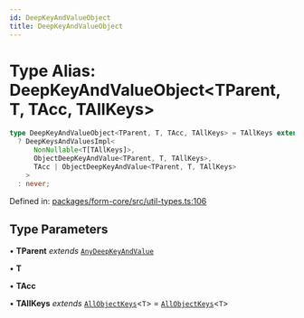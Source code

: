 ```yaml
---
id: DeepKeyAndValueObject
title: DeepKeyAndValueObject
---
```


<!-- DO NOT EDIT: this page is autogenerated from the type comments -->

# Type Alias: DeepKeyAndValueObject\<TParent, T, TAcc, TAllKeys\>

```ts
type DeepKeyAndValueObject<TParent, T, TAcc, TAllKeys> = TAllKeys extends any
  ? DeepKeysAndValuesImpl<
      NonNullable<T[TAllKeys]>,
      ObjectDeepKeyAndValue<TParent, T, TAllKeys>,
      TAcc | ObjectDeepKeyAndValue<TParent, T, TAllKeys>
    >
  : never;
```

Defined in: [packages/form-core/src/util-types.ts:106](https://github.com/TanStack/form/blob/main/packages/form-core/src/util-types.ts#L106)

## Type Parameters

• **TParent** _extends_ [`AnyDeepKeyAndValue`](../../interfaces/anydeepkeyandvalue.md)

• **T**

• **TAcc**

• **TAllKeys** _extends_ [`AllObjectKeys`](../allobjectkeys.md)\<`T`\> = [`AllObjectKeys`](../allobjectkeys.md)\<`T`\>
